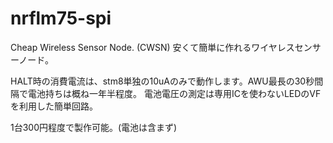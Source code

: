 # nrflm75-spi
Cheap Wireless Sensor Node. (CWSN)
安くて簡単に作れるワイヤレスセンサーノード。

HALT時の消費電流は、stm8単独の10uAのみで動作します。AWU最長の30秒間隔で電池持ちは概ね一年半程度。
電池電圧の測定は専用ICを使わないLEDのVFを利用した簡単回路。

1台300円程度で製作可能。(電池は含まず)
